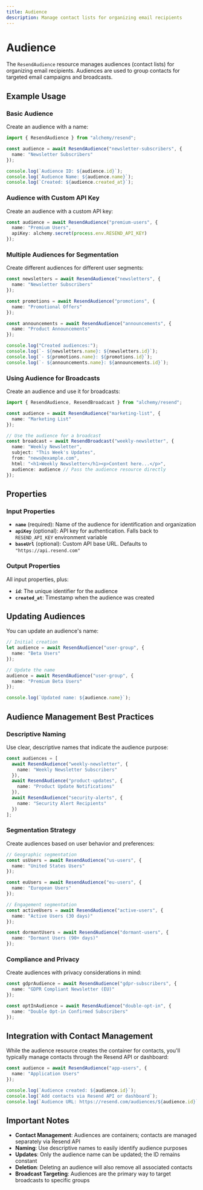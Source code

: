 ```yaml
---
title: Audience
description: Manage contact lists for organizing email recipients
---
```


# Audience

The `ResendAudience` resource manages audiences (contact lists) for organizing email recipients. Audiences are used to group contacts for targeted email campaigns and broadcasts.

## Example Usage

### Basic Audience

Create an audience with a name:

```ts
import { ResendAudience } from "alchemy/resend";

const audience = await ResendAudience("newsletter-subscribers", {
  name: "Newsletter Subscribers"
});

console.log(`Audience ID: ${audience.id}`);
console.log(`Audience Name: ${audience.name}`);
console.log(`Created: ${audience.created_at}`);
```

### Audience with Custom API Key

Create an audience with a custom API key:

```ts
const audience = await ResendAudience("premium-users", {
  name: "Premium Users",
  apiKey: alchemy.secret(process.env.RESEND_API_KEY)
});
```

### Multiple Audiences for Segmentation

Create different audiences for different user segments:

```ts
const newsletters = await ResendAudience("newsletters", {
  name: "Newsletter Subscribers"
});

const promotions = await ResendAudience("promotions", {
  name: "Promotional Offers"
});

const announcements = await ResendAudience("announcements", {
  name: "Product Announcements"
});

console.log("Created audiences:");
console.log(`- ${newsletters.name}: ${newsletters.id}`);
console.log(`- ${promotions.name}: ${promotions.id}`);
console.log(`- ${announcements.name}: ${announcements.id}`);
```

### Using Audience for Broadcasts

Create an audience and use it for broadcasts:

```ts
import { ResendAudience, ResendBroadcast } from "alchemy/resend";

const audience = await ResendAudience("marketing-list", {
  name: "Marketing List"
});

// Use the audience for a broadcast
const broadcast = await ResendBroadcast("weekly-newsletter", {
  name: "Weekly Newsletter",
  subject: "This Week's Updates",
  from: "news@example.com",
  html: "<h1>Weekly Newsletter</h1><p>Content here...</p>",
  audience: audience // Pass the audience resource directly
});
```

## Properties

### Input Properties

- **`name`** (required): Name of the audience for identification and organization
- **`apiKey`** (optional): API key for authentication. Falls back to `RESEND_API_KEY` environment variable
- **`baseUrl`** (optional): Custom API base URL. Defaults to `"https://api.resend.com"`

### Output Properties

All input properties, plus:

- **`id`**: The unique identifier for the audience
- **`created_at`**: Timestamp when the audience was created

## Updating Audiences

You can update an audience's name:

```ts
// Initial creation
let audience = await ResendAudience("user-group", {
  name: "Beta Users"
});

// Update the name
audience = await ResendAudience("user-group", {
  name: "Premium Beta Users"
});

console.log(`Updated name: ${audience.name}`);
```

## Audience Management Best Practices

### Descriptive Naming

Use clear, descriptive names that indicate the audience purpose:

```ts
const audiences = [
  await ResendAudience("weekly-newsletter", {
    name: "Weekly Newsletter Subscribers"
  }),
  await ResendAudience("product-updates", {
    name: "Product Update Notifications"
  }),
  await ResendAudience("security-alerts", {
    name: "Security Alert Recipients"
  })
];
```

### Segmentation Strategy

Create audiences based on user behavior and preferences:

```ts
// Geographic segmentation
const usUsers = await ResendAudience("us-users", {
  name: "United States Users"
});

const euUsers = await ResendAudience("eu-users", {
  name: "European Users"
});

// Engagement segmentation
const activeUsers = await ResendAudience("active-users", {
  name: "Active Users (30 days)"
});

const dormantUsers = await ResendAudience("dormant-users", {
  name: "Dormant Users (90+ days)"
});
```

### Compliance and Privacy

Create audiences with privacy considerations in mind:

```ts
const gdprAudience = await ResendAudience("gdpr-subscribers", {
  name: "GDPR Compliant Newsletter (EU)"
});

const optInAudience = await ResendAudience("double-opt-in", {
  name: "Double Opt-in Confirmed Subscribers"
});
```

## Integration with Contact Management

While the audience resource creates the container for contacts, you'll typically manage contacts through the Resend API or dashboard:

```ts
const audience = await ResendAudience("app-users", {
  name: "Application Users"
});

console.log(`Audience created: ${audience.id}`);
console.log(`Add contacts via Resend API or dashboard`);
console.log(`Audience URL: https://resend.com/audiences/${audience.id}`);
```

## Important Notes

- **Contact Management**: Audiences are containers; contacts are managed separately via Resend API
- **Naming**: Use descriptive names to easily identify audience purposes
- **Updates**: Only the audience name can be updated; the ID remains constant
- **Deletion**: Deleting an audience will also remove all associated contacts
- **Broadcast Targeting**: Audiences are the primary way to target broadcasts to specific groups